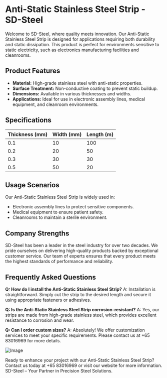 # Anti-Static Stainless Steel Strip - SD-Steel

Welcome to SD-Steel, where quality meets innovation. Our Anti-Static Stainless Steel Strip is designed for applications requiring both durability and static dissipation. This product is perfect for environments sensitive to static electricity, such as electronics manufacturing facilities and cleanrooms.

## Product Features
- **Material:** High-grade stainless steel with anti-static properties.
- **Surface Treatment:** Non-conductive coating to prevent static buildup.
- **Dimensions:** Available in various thicknesses and widths.
- **Applications:** Ideal for use in electronic assembly lines, medical equipment, and cleanroom environments.

## Specifications
| Thickness (mm) | Width (mm) | Length (m) |
|----------------|------------|------------|
| 0.1            | 10         | 100        |
| 0.2            | 20         | 50         |
| 0.3            | 30         | 30         |
| 0.5            | 50         | 20         |

## Usage Scenarios
Our Anti-Static Stainless Steel Strip is widely used in:
- Electronic assembly lines to protect sensitive components.
- Medical equipment to ensure patient safety.
- Cleanrooms to maintain a sterile environment.

## Company Strengths
SD-Steel has been a leader in the steel industry for over two decades. We pride ourselves on delivering high-quality products backed by exceptional customer service. Our team of experts ensures that every product meets the highest standards of performance and reliability.

## Frequently Asked Questions

**Q: How do I install the Anti-Static Stainless Steel Strip?**
A: Installation is straightforward. Simply cut the strip to the desired length and secure it using appropriate fasteners or adhesives.

**Q: Is the Anti-Static Stainless Steel Strip corrosion-resistant?**
A: Yes, our strips are made from high-grade stainless steel, which provides excellent resistance to corrosion and wear.

**Q: Can I order custom sizes?**
A: Absolutely! We offer customization services to meet your specific requirements. Please contact us at +65 83016969 for more details.

![Image](https://github.com/user-attachments/assets/2567258e-e124-4816-932d-1809bd27ef0b)

Ready to enhance your project with our Anti-Static Stainless Steel Strip? Contact us today at +65 83016969 or visit our website for more information. SD-Steel – Your Partner in Precision Steel Solutions.
